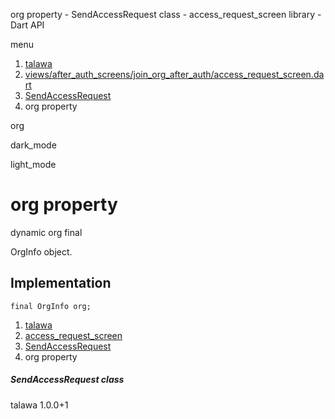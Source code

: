 




org property - SendAccessRequest class - access\_request\_screen library - Dart API







menu

1. [talawa](../../index.html)
2. [views/after\_auth\_screens/join\_org\_after\_auth/access\_request\_screen.dart](../../file-___home_harshil_Desktop_open-source_palisadoes_talawa_lib_views_after_auth_screens_join_org_after_auth_access_request_screen/)
3. [SendAccessRequest](../../file-___home_harshil_Desktop_open-source_palisadoes_talawa_lib_views_after_auth_screens_join_org_after_auth_access_request_screen/SendAccessRequest-class.html)
4. org property

org


dark\_mode

light\_mode




# org property


dynamic
org
final

OrgInfo object.


## Implementation

```
final OrgInfo org;
```

 


1. [talawa](../../index.html)
2. [access\_request\_screen](../../file-___home_harshil_Desktop_open-source_palisadoes_talawa_lib_views_after_auth_screens_join_org_after_auth_access_request_screen/)
3. [SendAccessRequest](../../file-___home_harshil_Desktop_open-source_palisadoes_talawa_lib_views_after_auth_screens_join_org_after_auth_access_request_screen/SendAccessRequest-class.html)
4. org property

##### SendAccessRequest class





talawa
1.0.0+1






